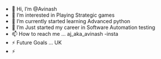 - 👋 Hi, I’m @Avinash
- 👀 I’m interested in  Playing Strategic games
- 🌱 I’m currently started learning Advanced python
- 💞️ I’m Just started my career in Software Automation testing 
- 📫 How to reach me ... aj_aka_avinash -insta
- ⚡ Future Goals ... UK
- ⚡ 
<!---
Org0Avinash/Org0Avinash is a ✨ special ✨ repository because its `README.md` (this file) appears on your GitHub profile.
You can click the Preview link to take a look at your changes.
--->
